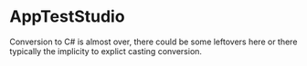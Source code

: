 # AppTestStudio
Conversion to C# is almost over, there could be some leftovers here or there typically the implicity to explict casting conversion.
